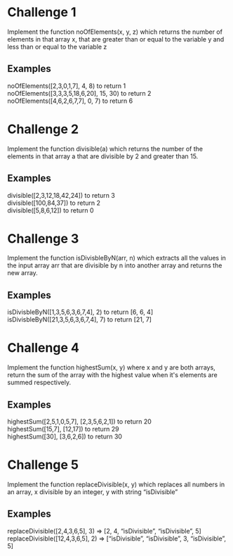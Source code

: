 # Challenge 1

Implement the function noOfElements(x, y, z) which returns the number of elements in that array x, that are greater than or equal to the variable y and less than or equal to the variable z

## Examples

noOfElements([2,3,0,1,7], 4, 8) to return 1  
noOfElements([3,3,3,5,18,6,20], 15, 30) to return 2  
noOfElements([4,6,2,6,7,7], 0, 7) to return 6



# Challenge 2

Implement the function divisible(a) which returns the number of the elements in that array a that are divisible by 2 and greater than 15.

## Examples

divisible([2,3,12,18,42,24]) to return 3  
divisible([100,84,37]) to return 2  
divisible([5,8,6,12]) to return 0



# Challenge 3

Implement the function isDivisbleByN(arr, n) which extracts all the values in the input array arr that are divisible by n into another array and returns the new array.

## Examples

isDivisbleByN([1,3,5,6,3,6,7,4], 2) to return [6, 6, 4]  
isDivisbleByN([21,3,5,6,3,6,7,4], 7) to return [21, 7]



# Challenge 4

Implement the function highestSum(x, y) where x and y are both arrays, return the sum of the array with the highest value when it's elements are summed respectively.

## Examples

highestSum([2,5,1,0,5,7], [2,3,5,6,2,1]) to return 20  
highestSum([15,7], [12,17]) to return 29  
highestSum([30], [3,6,2,6]) to return 30



# Challenge 5

Implement the function replaceDivisible(x, y) which replaces all numbers in an array, x divisible by an integer, y with string “isDivisible”

## Examples
replaceDivisible([2,4,3,6,5], 3) => [2, 4, “isDivisible”, “isDivisible”, 5]  
replaceDivisible([12,4,3,6,5], 2) => [“isDivisible”, “isDivisible”, 3, “isDivisible”, 5]